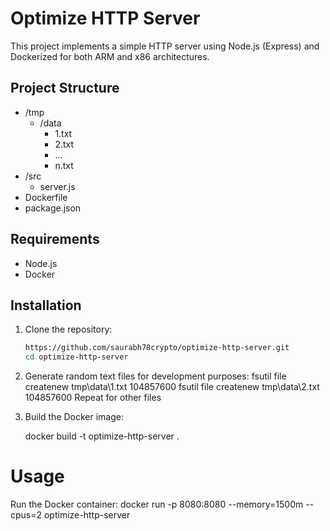 # Optimize HTTP Server

This project implements a simple HTTP server using Node.js (Express) and Dockerized for both ARM and x86 architectures.

## Project Structure

+ /tmp
    + /data
        + 1.txt
        + 2.txt
        + ...
        + n.txt
+ /src
    + server.js
+ Dockerfile
+ package.json


## Requirements

- Node.js
- Docker

## Installation

1. Clone the repository:

   ```bash
   https://github.com/saurabh78crypto/optimize-http-server.git
   cd optimize-http-server

2. Generate random text files for development purposes:
    fsutil file createnew tmp\data\1.txt 104857600
    fsutil file createnew tmp\data\2.txt 104857600
    Repeat for other files

3. Build the Docker image:

    docker build -t optimize-http-server .

# Usage

Run the Docker container:
    docker run -p 8080:8080 --memory=1500m --cpus=2 optimize-http-server
